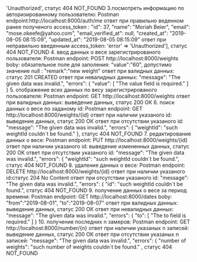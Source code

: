 <?php

/* 
 * To change this license header, choose License Headers in Project Properties.
 * To change this template file, choose Tools | Templates
 * and open the template in the editor.
 */

- для автоматического заполнения БД(запуск UsersTableSeeder, WeightTableSeeder):
    php artisan db:seed 
-тесткейс на проверку регистрации пользователя:
    vendor/bin/phpunit tests/Feature/RegisterTest.php
-тесткейс на проверку авторизации пользователя:        
    vendor/bin/phpunit tests/Feature/LoginTest.php

1. регистрация пользователя:
  Postman endpoint: http://localhost:8000/auth/registration
boby: обязательные поля для заполения:
"name":"Vasya",
"email":"1@i.ua",
"password":"123456789"
ответ успешной регистрации: 'Successfully registration!', статус 201 CREATED.
ответ при неправило введенных данных: "message": "Invalid data, please, check your data", 
статус 422 Unprocessable_Entity.
2. авторизация пользователя:
Postman endpoint:http://localhost:8000/auth/login
boby: 
обязательные поля для заполения:
"email":"mose.okeefe@yahoo.com",
"password":"123456789"
ответ успешной авторизации:  
"access_token": "eyJ0eXAiOiJKV1QiLCJhbGciOiJIUzI1NiJ9.eyJpc3MiOiJodHRwOlwvXC9sb2NhbGhvc3Q6ODAwMFwvYXV0aFwvbG9naW4iLCJpYXQiOjE1NjUyNTk4MzEsImV4cCI6MTU2NTI2MzQzMSwibmJmIjoxNTY1MjU5ODMxLCJqdGkiOiJ4WDd4S2lDbVBERHhuY3N1Iiwic3ViIjozNywicHJ2IjoiODdlMGFmMWVmOWZkMTU4MTJmZGVjOTcxNTNhMTRlMGIwNDc1NDZhYSJ9.ME9rNU8IJcejzTSB_CipsjL3ucFZygGGZwGHffPFt7w",
"token_type": "bearer",
"expires_in": 3600
ответ при неправило введенных данных:"message": 'error' => 'Unauthorized', статус 404 NOT_FOUND
        
3.посмотреть информацию по авторизированному пользователю:
Postman endpoint:http://localhost:8000/auth/me
ответ при правильно веденном ранее полученого access_token : 
"id": 37,
"name": "Moriah Beier",
"email": "mose.okeefe@yahoo.com",
"email_verified_at": null,
"created_at": "2019-08-05 08:15:09",
"updated_at": "2019-08-05 08:15:09"
ответ при неправильно введенным access_token: 'error' => 'Unauthorized'], статус 404 NOT_FOUND
       
4. ввод данных о весе зарегистрированого пользователя: 
Postman endpoint: POST http://localhost:8000/weights
boby:
обязательное поле для заполения: "value":"60", 
допустимо значение null :        "remark":"new weight" 
ответ при валидных данных: статус 201 CREATED
ответ при невалидных данных:
"message": "The given data was invalid.",
"errors": {
        "value": [
            "The value field is required."
        ]
    } 
    
5. отображение всех данных по весу зарегистрированого пользователя:
Postman endpoint: GET http://localhost:8000/weights
ответ при валидных данных: выведение данных, статус 200 ОК
        
6. поиск данных о весе по заданому id:
Postman endpoint: GET http://localhost:8000/weights/{id}
ответ при наличии указаного id:  выведение данных, статус 200 ОК
ответ при отсутствии указаного id:
"message": "The given data was invalid.",
    "errors": {
        "weightId": "such weightId couldn`t be found."
    }, статус 404 NOT_FOUND
            
7. редактирование данных о весе:
Postman endpoint: PUT http://localhost:8000/weights/{id}
ответ при наличии указаного id:  выведение измененных данных, статус 200 ОК
ответ при отсутствии указаного id:  
"message": "The given data was invalid.",
    "errors": {
        "weightId": "such weightId couldn`t be found.", статус 404 NOT_FOUND
                
8. удаление данных о весе:
Postman endpoint: DELETE http://localhost:8000/weights/{id}
ответ при наличии указаного id:статус 204 No Content 
ответ при отсутствии указаного id:  
"message": "The given data was invalid.",
    "errors": {
        "id": "such weightId couldn`t be found.",  статус 404 NOT_FOUND
                
9. получение данных о весе за период времени: 
Postman endpoint: GET http://localhost:8000/dates
boby:
"from":"2019-08-01",
"to":"2019-08-07"
ответ при валидных данных: выведение данных, статус 200 ОК    
ответ при невалидных данных: 
"message": "The given data was invalid.",
    "errors": {
        "to": [
            "The to field is required."
        ]
    }       
    
10. получение последних n замеров:
Postman endpoint: GET http://localhost:8000/number/{n}
ответ при наличии указаных n записей:  выведение данных, статус 200 ОК
ответ при отсутствии указаных n записей:
"message": "The given data was invalid.",
    "errors": {
        "number of weights": "such number of weights couldn`t be found." , статус 404 NOT_FOUND
